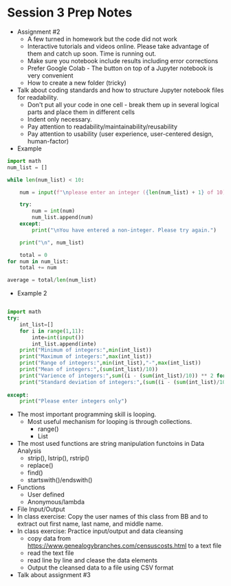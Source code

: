 # Session 3 Prep Notes
- Assignment #2 
    - A few turned in homework but the code did not work
    - Interactive tutorials and videos online. Please take advantage of them and catch up soon. Time is running out.
    - Make sure you notebook include results including error corrections 
    - Prefer Google Colab - The button on top of a Jupyter notebook is very convenient
    - How to create a new folder (tricky)
- Talk about coding standards and how to structure Jupyter notebook files for readability.
    - Don't put all your code in one cell - break them up in several logical parts and place them in different cells
    - Indent only necessary. 
    - Pay attention to readability/maintainability/reusability
    - Pay attention to usability (user experience, user-centered design, human-factor)
- Example
```python
import math 
num_list = []

while len(num_list) < 10:

    num = input(f"\nplease enter an integer ({len(num_list) + 1} of 10): ")

    try:
        num = int(num)
        num_list.append(num)
    except:
        print("\nYou have entered a non-integer. Please try again.")

    print("\n", num_list)

    total = 0
for num in num_list:
    total += num

average = total/len(num_list)
```

- Example 2
```python

import math
try:
    int_list=[]
    for i in range(1,11):
        inte=int(input())
        int_list.append(inte)
    print("Minimum of integers:",min(int_list))
    print("Maximum of integers:",max(int_list))
    print("Range of integers:",min(int_list),"-",max(int_list))
    print("Mean of integers:",(sum(int_list)/10))
    print("Varience of integers:",sum((i - (sum(int_list)/10)) ** 2 for i in int_list) / len(int_list))
    print("Standard deviation of integers:",(sum((i - (sum(int_list)/10)) ** 2 for i in int_list) / len(int_list))**0.5)
        
except:
    print("Please enter integers only")
```

- The most important programming skill is looping. 
    - Most useful mechanism for looping is through collections.
        - range()
        - List
- The most used functions are string manipulation functoins in Data Analysis
    - strip(), lstrip(), rstrip()
    - replace()
    - find()
    - startswith()/endswith()
- Functions
    - User defined
    - Anonymous/lambda
- File Input/Output
- In class exercise: Copy the user names of this class from BB and to extract out first name, last name, and middle name.
- In class exercise: Practice input/output and data cleansing
    - copy data from https://www.genealogybranches.com/censuscosts.html to a text file
    - read the text file
    - read line by line and clease the data elements
    - Output the cleansed data to a file using CSV format
- Talk about assignment #3
